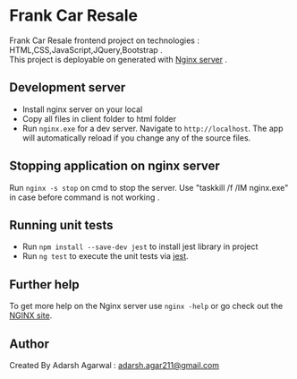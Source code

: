 # Frank Car Resale

Frank Car Resale frontend project on technologies : HTML,CSS,JavaScript,JQuery,Bootstrap .  
This project is deployable on generated with [Nginx server](https://www.nginx.com/)  .

## Development server

 - Install nginx server on your local
 - Copy all files in client folder to html folder 
 - Run `nginx.exe` for a dev server. Navigate to `http://localhost`. The app will automatically reload if you change any of the source files.

## Stopping application on nginx server

Run `nginx -s stop` on cmd to stop the server. Use "taskkill /f /IM nginx.exe" in case before command is not working .

## Running unit tests
  - Run `npm install --save-dev jest` to install jest library in project
  - Run `ng test` to execute the unit tests via [jest](https://karma-runner.github.io).

## Further help

To get more help on the Nginx server use `nginx -help` or go check out the [NGINX site](https://www.nginx.com/).

## Author
 
 Created By Adarsh Agarwal : adarsh.agar211@gmail.com 
 
